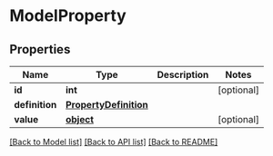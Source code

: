 # ModelProperty

## Properties
Name | Type | Description | Notes
------------ | ------------- | ------------- | -------------
**id** | **int** |  | [optional] 
**definition** | [**PropertyDefinition**](PropertyDefinition.md) |  | 
**value** | [**object**](.md) |  | [optional] 

[[Back to Model list]](../README.md#documentation-for-models) [[Back to API list]](../README.md#documentation-for-api-endpoints) [[Back to README]](../README.md)


